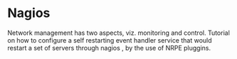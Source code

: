 # Nagios
Network management has two aspects, viz. monitoring and control. 
Tutorial on how to configure a self restarting event handler service that would restart a set of servers through nagios , by the use of NRPE pluggins.

